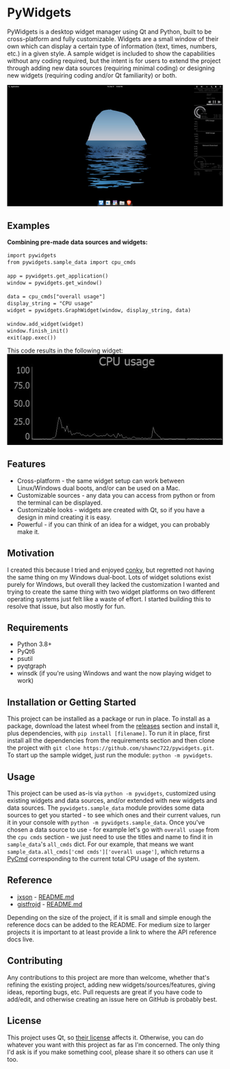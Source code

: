 # PyWidgets

PyWidgets is a desktop widget manager using Qt and Python, built to be cross-platform and fully customizable.
Widgets are a small window of their own which can display a certain type of information (text, times, numbers, etc.) in a given style.
A sample widget is included to show the capabilities without any coding required, but the intent is for users to extend the project through adding new data sources (requiring minimal coding) or designing new widgets (requiring coding and/or Qt familiarity) or both.

![sample widget image](sample_widget_example_linux.jpg "An example of a widget setup")
## Examples

**Combining pre-made data sources and widgets:**  
```python3
import pywidgets
from pywidgets.sample_data import cpu_cmds

app = pywidgets.get_application()
window = pywidgets.get_window()

data = cpu_cmds["overall usage"]
display_string = "CPU usage"
widget = pywidgets.GraphWidget(window, display_string, data)

window.add_widget(widget)
window.finish_init()
exit(app.exec())
```
This code results in the following widget:  
![Image of above widget](graph_widget_example.jpg "The widget created by the code above")
## Features
* Cross-platform - the same widget setup can work between Linux/Windows dual boots, and/or can be used on a Mac.
* Customizable sources - any data you can access from python or from the terminal can be displayed.
* Customizable looks - widgets are created with Qt, so if you have a design in mind creating it is easy.
* Powerful - if you can think of an idea for a widget, you can probably make it.
## Motivation

I created this because I tried and enjoyed [conky](https://wiki.archlinux.org/title/Conky), but regretted not having the same thing on my Windows dual-boot.
Lots of widget solutions exist purely for Windows, but overall they lacked the customization I wanted and trying to create the same thing with two widget platforms on two different operating systems just felt like a waste of effort. I started building this to resolve that issue, but also mostly for fun. 
## Requirements
* Python 3.8+
* PyQt6
* psutil
* pyqtgraph
* winsdk (if you're using Windows and want the now playing widget to work)

## Installation or Getting Started

This project can be installed as a package or run in place. To install as a package, download the latest wheel 
from the [releases](https://github.com/shawnc722/pywidgets/releases) section and install it, plus dependencies,
with `pip install [filename]`. To run it in place, first install all the dependencies from the requirements 
section and then clone the project with `git clone https://github.com/shawnc722/pywidgets.git`.  
To start up the sample widget, just run the module: `python -m pywidgets`.

## Usage

This project can be used as-is via `python -m pywidgets`, customized using existing widgets 
and data sources, and/or extended with new widgets and data sources. The `pywidgets.sample_data` 
module provides some data sources to get you started - to see which ones and their current 
values, run it in your console with `python -m pywidgets.sample_data`. Once you've chosen a 
data source to use - for example let's go with `overall usage` from the `cpu cmds` section - 
we just need to use the titles and name to find it in `sample_data`'s `all_cmds` dict. For our 
example, that means we want `sample_data.all_cmds['cmd cmds']['overall usage']`, which returns
a [PyCmd](todo) corresponding to the current total CPU usage of the system. 

    
## Reference

+ [jxson](https://gist.github.com/jxson) - [README.md](https://gist.github.com/jxson/1784669)
+ [gistfrojd](https://gist.github.com/gistfrojd) - [README.md](https://gist.github.com/gistfrojd/5fcd3b70949ac6376f66)

Depending on the size of the project, if it is small and simple enough the reference docs can be added to the README. For medium size to larger projects it is important to at least provide a link to where the API reference docs live.

## Contributing
Any contributions to this project are more than welcome, whether that's refining the existing project, adding new widgets/sources/features, giving ideas, reporting bugs, etc.
Pull requests are great if you have code to add/edit, and otherwise creating an issue here on GitHub is probably best.

## License

This project uses Qt, so [their license](https://www.qt.io/licensing/) affects it.
Otherwise, you can do whatever you want with this project as far as I'm concerned. The only thing I'd ask is if you make 
something cool, please share it so others can use it too.
